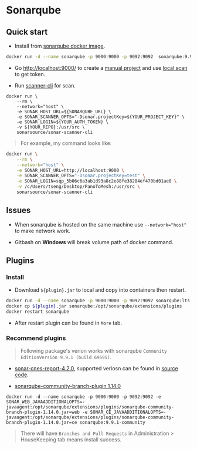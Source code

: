 # Sonarqube

## Quick start

- Install from [sonarqube docker image](https://hub.docker.com/_/sonarqube).

```bash
docker run -d --name sonarqube -p 9000:9000 -p 9092:9092  sonarqube:9.9.1-community
```

- Go [http://localhost:9000/](http://localhost:9000/) to create a [manual project](http://localhost:9000/projects/create?mode=manual) and use [local scan](http://localhost:9000/dashboard?id=test&selectedTutorial=local) to get token.

- Run [scanner-cli](https://docs.sonarsource.com/sonarqube/latest/analyzing-source-code/scanners/sonarscanner/) for scan.

```
docker run \
    --rm \
    --network="host" \
    -e SONAR_HOST_URL=${SONARQUBE_URL} \
    -e SONAR_SCANNER_OPTS="-Dsonar.projectKey=${YOUR_PROJECT_KEY}" \
    -e SONAR_LOGIN=${YOUR_AUTH_TOKEN} \
    -v ${YOUR_REPO}:/usr/src \
    sonarsource/sonar-scanner-cli
```
> For example, my command looks like:    

```bash
docker run \
    --rm \
    --network="host" \
    -e SONAR_HOST_URL=http://localhost:9000 \
    -e SONAR_SCANNER_OPTS="-Dsonar.projectKey=test" \
    -e SONAR_LOGIN=sqp_5b06c6a3ab1d93a8c2e88fe38284ef470bd01ae0 \
    -v /c/Users/tseng/Desktop/PanoToMesh:/usr/src \
    sonarsource/sonar-scanner-cli
```

## Issues

- When sonarqube is hosted on the same machine use `--network="host"` to make network work.

- Gitbash on **Windows** will break volume path of docker command.

## Plugins

### Install

- Download `${plugin}.jar` to local and copy into containers then restart.

```bash
docker run -d --name sonarqube -p 9000:9000 -p 9092:9092 sonarqube:lts
docker cp ${plugin}.jar sonarqube:/opt/sonarqube/extensions/plugins
docker restart sonarqube
```

- After restart plugin can be found in `More` tab.

### Recommend plugins

> Following package's verion works with sonarqube `Community EditionVersion 9.9.1 (build 69595)`.

- [sonar-cnes-report-4.2.0](https://github.com/cnescatlab/sonar-cnes-report/releases/tag/4.2.0), supported veriosn can be found in [source code](https://github.com/cnescatlab/sonar-cnes-report/blob/4.0.0/src/main/java/fr/cnes/sonar/report/factory/ServerFactory.java#L34C4-L34C4).

- [sonarqube-community-branch-plugin 1.14.0](https://github.com/mc1arke/sonarqube-community-branch-plugin/releases/tag/1.14.0)

```
docker run -d --name sonarqube -p 9000:9000 -p 9092:9092 -e SONAR_WEB_JAVAADDITIONALOPTS=-javaagent:/opt/sonarqube/extensions/plugins/sonarqube-community-branch-plugin-1.14.0.jar=web -e SONAR_CE_JAVAADDITIONALOPTS=-javaagent:/opt/sonarqube/extensions/plugins/sonarqube-community-branch-plugin-1.14.0.jar=ce sonarqube:9.9.1-community
```
> There will have `Branches and Pull Requests` in Administration > HouseKeeping tab means install success.